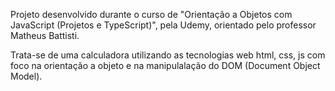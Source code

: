Projeto desenvolvido durante o curso de "Orientação a Objetos com JavaScript (Projetos e TypeScript)", pela Udemy, orientado pelo professor Matheus Battisti. 

Trata-se de uma calculadora utilizando as tecnologias web html, css, js com foco na orientação a objeto e na manipulalação do DOM (Document Object Model).